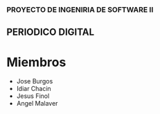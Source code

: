 ### PROYECTO DE INGENIRIA DE SOFTWARE II
## PERIODICO DIGITAL

# Miembros
* Jose Burgos
* Idiar Chacin
* Jesus Finol
* Angel Malaver

